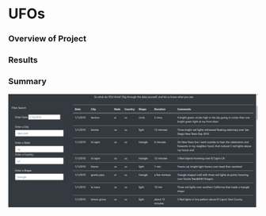 # UFOs


### Overview of Project

### Results

### Summary

![Updated UFO Finder](https://github.com/CTPim/UFOs/blob/main/Challenge%20Folder/web/static/images/updated_filters.png)
